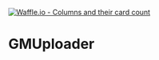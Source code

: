 [![Waffle.io - Columns and their card count](https://badge.waffle.io/BKDuncan/GMUploader.png?columns=all)](https://waffle.io/BKDuncan/GMUploader?utm_source=badge)
# GMUploader